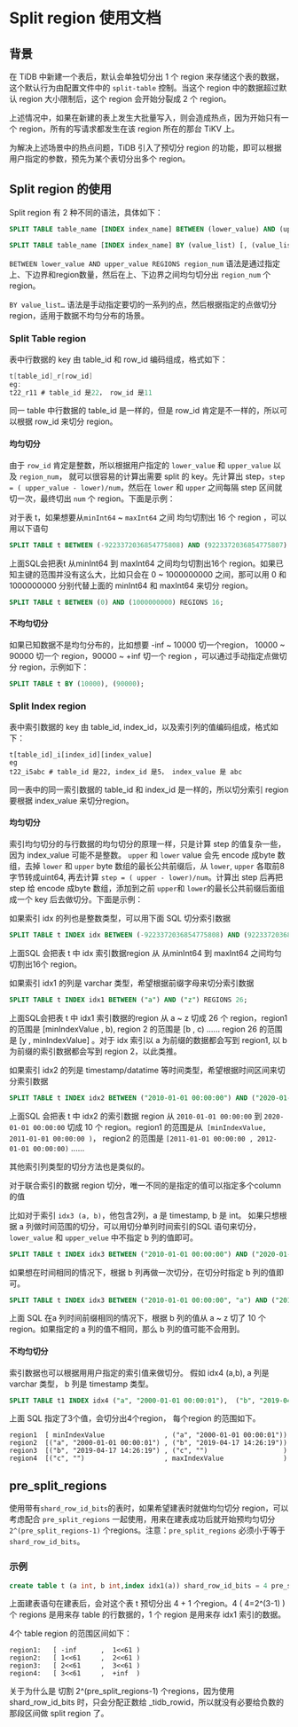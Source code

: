 # Split region 使用文档

## 背景

在 TiDB 中新建一个表后，默认会单独切分出 1 个 region 来存储这个表的数据，这个默认行为由配置文件中的 `split-table` 控制。当这个 region 中的数据超过默认 region 大小限制后，这个 region 会开始分裂成 2 个 region。

上述情况中，如果在新建的表上发生大批量写入，则会造成热点，因为开始只有一个 region，所有的写请求都发生在该 region 所在的那台 TiKV 上。

为解决上述场景中的热点问题，TiDB 引入了预切分 region 的功能，即可以根据用户指定的参数，预先为某个表切分出多个 region。

## Split region 的使用

Split region 有 2 种不同的语法，具体如下：

```sql
SPLIT TABLE table_name [INDEX index_name] BETWEEN (lower_value) AND (upper_value) REGIONS region_num

SPLIT TABLE table_name [INDEX index_name] BY (value_list) [, (value_list)] ...
```

`BETWEEN lower_value AND upper_value REGIONS region_num` 语法是通过指定上、下边界和region数量，然后在上、下边界之间均匀切分出 `region_num` 个 region。

`BY value_list…` 语法是手动指定要切的一系列的点，然后根据指定的点做切分 region，适用于数据不均匀分布的场景。

### Split Table region

表中行数据的 key 由 table_id 和 row_id 编码组成，格式如下：

```go
t[table_id]_r[row_id]
eg:
t22_r11 # table_id 是22， row_id 是11
```

同一 table 中行数据的 table_id 是一样的，但是 row_id 肯定是不一样的，所以可以根据 row_id 来切分 region。

#### 均匀切分

由于 `row_id` 肯定是整数，所以根据用户指定的 `lower_value` 和 `upper_value` 以及 `region_num`， 就可以很容易的计算出需要 split 的 key。先计算出 step，`step = ( upper_value - lower)/num`，然后在 `lower` 和 `upper` 之间每隔 step 区间就切一次，最终切出 `num` 个 region。下面是示例：

对于表 t，如果想要从`minInt64` ~ `maxInt64` 之间 均匀切割出 16 个 region ，可以用以下语句

```sql
SPLIT TABLE t BETWEEN (-9223372036854775808) AND (9223372036854775807) REGIONS 16;
```

上面SQL会把表t 从minInt64 到 maxInt64 之间均匀切割出16个 region。如果已知主键的范围并没有这么大，比如只会在 0 ~ 1000000000 之间，那可以用 0 和 1000000000 分别代替上面的 minInt64 和 maxInt64 来切分 region。

```sql
SPLIT TABLE t BETWEEN (0) AND (1000000000) REGIONS 16;
```

#### 不均匀切分

如果已知数据不是均匀分布的，比如想要 -inf ~ 10000 切一个region， 10000 ~ 90000 切一个 region，90000 ~ +inf 切一个 region ，可以通过手动指定点做切分 region，示例如下：

```sql
SPLIT TABLE t BY (10000), (90000);
```

### Split Index region

表中索引数据的 key 由 table_id, index_id，以及索引列的值编码组成，格式如下：

```
t[table_id]_i[index_id][index_value]
eg
t22_i5abc # table_id 是22, index_id 是5， index_value 是 abc 
```

同一表中的同一索引数据的 table_id 和 index_id 是一样的，所以切分索引 region 要根据 index_value 来切分region。

#### 均匀切分

索引均匀切分的与行数据的均匀切分的原理一样，只是计算 step 的值复杂一些，因为 index_value 可能不是整数。 `upper` 和 `lower` value 会先 encode 成byte 数组，去掉 `lower` 和 `upper` byte 数组的最长公共前缀后，从 `lower`, `upper` 各取前8字节转成uint64, 再去计算 `step = ( upper - lower)/num`。计算出 step 后再把 step 给 encode 成byte 数组，添加到之前 `upper`和 `lower`的最长公共前缀后面组成一个 key 后去做切分。下面是示例：

如果索引 idx 的列也是整数类型，可以用下面 SQL 切分索引数据

```sql
SPLIT TABLE t INDEX idx BETWEEN (-9223372036854775808) AND (9223372036854775807) REGIONS 16;
```

上面SQL 会把表 t 中 idx 索引数据region 从 从minInt64 到 maxInt64 之间均匀切割出16个 region。

如果索引 idx1 的列是 varchar 类型，希望根据前缀字母来切分索引数据

```sql
SPLIT TABLE t INDEX idx1 BETWEEN ("a") AND ("z") REGIONS 26;
```

上面SQL会把表 t 中 idx1 索引数据的region 从 a ~ z 切成 26 个 region，region1 的范围是 [minIndexValue , b), region 2 的范围是 [b , c) ...... region 26 的范围是 [y , minIndexValue] 。对于 idx 索引以 a 为前缀的数据都会写到 region1, 以 b 为前缀的索引数据都会写到 region 2，以此类推。

如果索引 idx2 的列是 timestamp/datatime 等时间类型，希望根据时间区间来切分索引数据

```sql
SPLIT TABLE t INDEX idx2 BETWEEN ("2010-01-01 00:00:00") AND ("2020-01-01 00:00:00") REGIONS 10;

```

上面SQL 会把表 t 中 idx2 的索引数据 region 从 `2010-01-01 00:00:00` 到  `2020-01-01 00:00:00` 切成 10 个 region。region1 的范围是从` [minIndexValue,  2011-01-01 00:00:00 )`， region2 的范围是 `[2011-01-01 00:00:00 , 2012-01-01 00:00:00)` ......

其他索引列类型的切分方法也是类似的。

对于联合索引的数据 region 切分，唯一不同的是指定的值可以指定多个column 的值

比如对于索引 `idx3 (a, b)`，他包含2列，a 是 timestamp, b 是 int。 如果只想根据 a 列做时间范围的切分，可以用切分单列时间索引的SQL 语句来切分，`lower_value` 和 `upper_velue` 中不指定 b 列的值即可。

```sql
SPLIT TABLE t INDEX idx3 BETWEEN ("2010-01-01 00:00:00") AND ("2020-01-01 00:00:00") REGIONS 10;

```

如果想在时间相同的情况下，根据 b 列再做一次切分，在切分时指定 b 列的值即可。

```sql
SPLIT TABLE t INDEX idx3 BETWEEN ("2010-01-01 00:00:00", "a") AND ("2010-01-01 00:00:00", "z") REGIONS 10;
```

上面 SQL 在a 列时间前缀相同的情况下，根据 b 列的值从 a ~ z 切了 10 个 region。如果指定的 a 列的值不相同，那么 b 列的值可能不会用到。

#### 不均匀切分

索引数据也可以根据用用户指定的索引值来做切分。
假如 idx4 (a,b), a 列是 varchar 类型， b 列是 timestamp 类型。

```sql
SPLIT TABLE t1 INDEX idx4 ("a", "2000-01-01 00:00:01"),  ("b", "2019-04-17 14:26:19"),  ("c", "");  

```

上面 SQL 指定了3个值，会切分出4个region， 每个region 的范围如下。

```
region1  [ minIndexValue               , ("a", "2000-01-01 00:00:01"))
region2  [("a", "2000-01-01 00:00:01") , ("b", "2019-04-17 14:26:19"))
region3  [("b", "2019-04-17 14:26:19") , ("c", "")                   )
region4  [("c", "")                    , maxIndexValue               )
```

## pre_split_regions

使用带有`shard_row_id_bits`的表时，如果希望建表时就做均匀切分 region，可以考虑配合 `pre_split_regions` 一起使用，用来在建表成功后就开始预均匀切分 `2^(pre_split_regions-1)` 个regions。注意：`pre_split_regions` 必须小于等于 `shard_row_id_bits`。

### 示例

```sql
create table t (a int, b int,index idx1(a)) shard_row_id_bits = 4 pre_split_regions=3;

```

上面建表语句在建表后，会对这个表 t 预切分出 4 + 1 个region。4 ( 4=2^(3-1) ) 个 regions 是用来存 table 的行数据的，1 个 region 是用来存 idx1 索引的数据。

4个 table region 的范围区间如下：
```
region1:   [ -inf      ,  1<<61 )  
region2:   [ 1<<61     ,  2<<61 )
region3:   [ 2<<61     ,  3<<61 )
region4:   [ 3<<61     ,  +inf  )
```

关于为什么是 切割 2^(pre_split_regions-1) 个regions，因为使用 shard_row_id_bits 时，只会分配正数给 _tidb_rowid，所以就没有必要给负数的那段区间做 split region 了。
